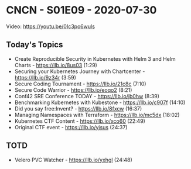 # CNCN - S01E09 - 2020-07-30

Video: https://youtu.be/0Ic3po6wuls

## Today's Topics

- Create Reproducible Security in Kubernetes with Helm 3 and Helm Charts - https://llb.io/8us03 (1:29)
- Securing your Kubernetes Journey with Chartcenter - https://llb.io/9z34r (3:59)
- Secure Coding Tournament - https://llb.io/21c8c (7:10)
- Secure Code Warrior - https://llb.io/eoqo2 (8:21)
- Conf42 SRE Conference TODAY - https://llb.io/jb0hw (8:39)
- Benchmarking Kubernetes with Kubestone - https://llb.io/c907f (14:10)
- Did you say free:Invent? - https://llb.io/8fxcw (16:37)
- Managing Namespaces with Terraform - https://llb.io/mc5dx (18:02)
- Kubernetes CTF Content - https://llb.io/xco60 (22:49)
- Original CTF event - https://llb.io/yjsus (24:37)

## TOTD

- Velero PVC Watcher - https://llb.io/yxhgl (24:48)

